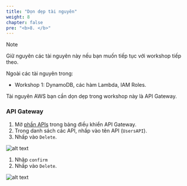 ```yaml
---
title: "Dọn dẹp tài nguyên"
weight: 8
chapter: false
pre: "<b>8. </b>"
---
```


> [!NOTE]
> Giữ nguyên các tài nguyên này nếu bạn muốn tiếp tục với workshop tiếp theo.

Ngoài các tài nguyên trong:

- Workshop 1: DynamoDB, các hàm Lambda, IAM Roles.

Tài nguyên AWS bạn cần dọn dẹp trong workshop này là API Gateway.

### API Gateway

1. Mở [phần APIs](https://console.aws.amazon.com/apigateway/main/apis) trong bảng điều khiển API Gateway.
2. Trong danh sách các API, nhấp vào tên API (`UsersAPI`).
3. Nhấp vào `Delete`.

![alt text](/images/workshop-2/API-Gateway--delete-API.png)

1. Nhập `confirm`
1. Nhấp vào `Delete`.

![alt text](/images/workshop-2/API-Gateway--delete-API-confirm.png)

<!-- TODO: link to next workshop  -->
